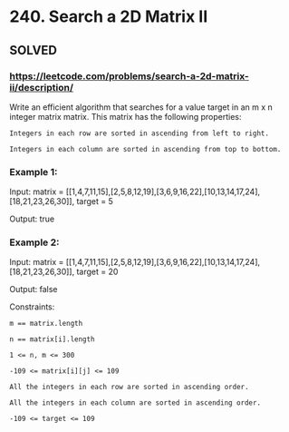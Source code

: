 # 240. Search a 2D Matrix II

## SOLVED
### https://leetcode.com/problems/search-a-2d-matrix-ii/description/
Write an efficient algorithm that searches for a value target in an m x n integer matrix matrix. This matrix has the following properties:





	Integers in each row are sorted in ascending from left to right.

	Integers in each column are sorted in ascending from top to bottom.







### Example 1:





Input: matrix = [[1,4,7,11,15],[2,5,8,12,19],[3,6,9,16,22],[10,13,14,17,24],[18,21,23,26,30]], target = 5


Output: true





### Example 2:





Input: matrix = [[1,4,7,11,15],[2,5,8,12,19],[3,6,9,16,22],[10,13,14,17,24],[18,21,23,26,30]], target = 20


Output: false







Constraints:





	m == matrix.length

	n == matrix[i].length

	1 <= n, m <= 300

	-109 <= matrix[i][j] <= 109

	All the integers in each row are sorted in ascending order.

	All the integers in each column are sorted in ascending order.

	-109 <= target <= 109




